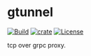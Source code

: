  # gtunnel
[![Build](https://github.com/cssivision/gtunnel/workflows/build/badge.svg)](
https://github.com/cssivision/gtunnel/actions)
[![crate](https://img.shields.io/crates/v/gtunnel.svg)](https://crates.io/crates/gtunnel)
[![License](http://img.shields.io/badge/license-mit-blue.svg)](https://github.com/cssivision/gtunnel/blob/master/LICENSE)

tcp over grpc proxy.
